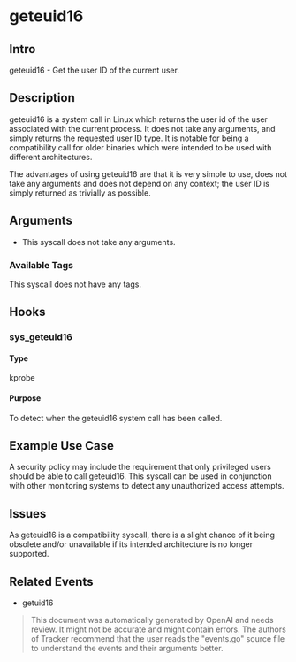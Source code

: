 
# geteuid16

## Intro
geteuid16 - Get the user ID of the current user.

## Description
geteuid16 is a system call in Linux which returns the user id of the user associated with the current process. It does not take any arguments, and simply returns the requested user ID type. It is notable for being a compatibility call for older binaries which were intended to be used with different architectures.

The advantages of using geteuid16 are that it is very simple to use, does not take any arguments and does not depend on any context; the user ID is simply returned as trivially as possible.

## Arguments
* This syscall does not take any arguments. 

### Available Tags
This syscall does not have any tags.

## Hooks
### sys_geteuid16
#### Type
kprobe
#### Purpose
To detect when the geteuid16 system call has been called.

## Example Use Case
A security policy may include the requirement that only privileged users should be able to call geteuid16. This syscall can be used in conjunction with other monitoring systems to detect any unauthorized access attempts.

## Issues
As geteuid16 is a compatibility syscall, there is a slight chance of it being obsolete and/or unavailable if its intended architecture is no longer supported.

## Related Events
* getuid16

> This document was automatically generated by OpenAI and needs review. It might
> not be accurate and might contain errors. The authors of Tracker recommend that
> the user reads the "events.go" source file to understand the events and their
> arguments better.
